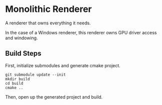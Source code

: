 # Monolithic Renderer

A renderer that owns everything it needs.

In the case of a Windows renderer, this renderer owns GPU driver access and windowing.


## Build Steps

First, initialize submodules and generate cmake project.
```
git submodule update --init
mkdir build
cd build
cmake ..
```

Then, open up the generated project and build.
